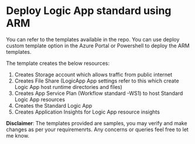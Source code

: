 # Deploy Logic App standard using ARM

You can refer to the templates available in the repo. You can use deploy custom template option in the Azure Portal or Powershell to deploy the ARM templates.

The template creates the below resources:
1. Creates Storage account which allows traffic from public internet
2. Creates File Share (LogicApp App settings refer to this which create Logic App host runtime directories and files)
3. Creates App Service Plan (Workflow standard -WS1) to host Standard Logic App resources
4. Creates the Standard Logic App 
5. Creates Application Insights for Logic App resource insights

**Disclaimer**: The templates provided are samples, you may verify and make changes as per your requiremenrts. Any concerns or queries feel free to let me know.
